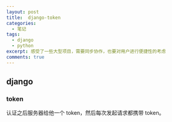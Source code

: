 ```yaml
---
layout: post
title:  django-token
categories: 
  - 笔记
tags:
  - django
  - python
excerpt: 感受了一些大型项目，需要同步协作，也要对用户进行便捷性的考虑
comments: true
---
```

## django

### token

认证之后服务器给他一个 token，然后每次发起请求都携带 token。